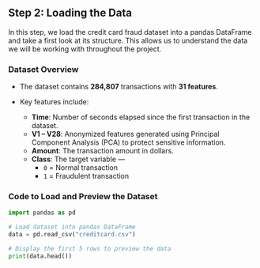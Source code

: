 ## Step 2: Loading the Data

In this step, we load the credit card fraud dataset into a pandas DataFrame and take a first look at its structure. This allows us to understand the data we will be working with throughout the project.

### Dataset Overview

- The dataset contains **284,807** transactions with **31 features**.
- Key features include:

  - **Time**: Number of seconds elapsed since the first transaction in the dataset.
  - **V1 – V28**: Anonymized features generated using Principal Component Analysis (PCA) to protect sensitive information.
  - **Amount**: The transaction amount in dollars.
  - **Class**: The target variable —  
    - `0` = Normal transaction  
    - `1` = Fraudulent transaction

### Code to Load and Preview the Dataset

```python
import pandas as pd

# Load dataset into pandas DataFrame
data = pd.read_csv("creditcard.csv")

# Display the first 5 rows to preview the data
print(data.head())
